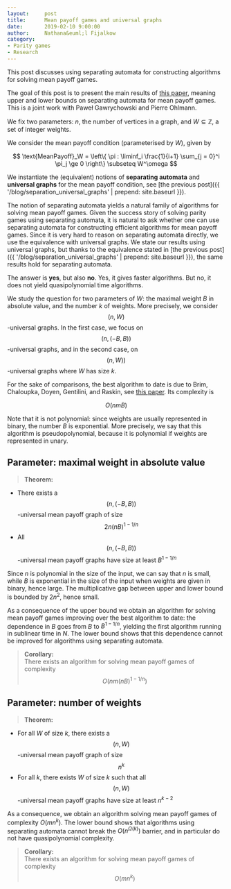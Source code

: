 ```yaml
---
layout:     post
title:      Mean payoff games and universal graphs 
date:       2019-02-10 9:00:00
author:     Nathana&euml;l Fijalkow
category:   
- Parity games
- Research
---
```


<script type="text/x-mathjax-config">
MathJax.Hub.Config({
  TeX: {
    Macros: {
      A: "{\\mathcal{A}}",
      Parity: "{\\text{Parity}}",
      G: "{\\mathcal{G}}",
      WE: "{\\mathcal{W}_{\\text{Eve}}}",
      U: "{\\mathcal{U}}",
      enc: "{\\text{enc}}",
      deltasucc: "{\\delta_{\\text{succ}}}",
      last: "{\\text{last}}",
    }
  }
});
</script>

<p class="intro"><span class="dropcap">T</span>his post discusses using separating automata for constructing algorithms for solving mean payoff games.</p>

The goal of this post is to present the main results of [this paper](https://arxiv.org/abs/1812.07072),
meaning upper and lower bounds on separating automata for mean payoff games.
This is a joint work with Pawe&#322; Gawrychowski and Pierre Ohlmann.

We fix two parameters: $n$, the number of vertices in a graph, and $W \subseteq \mathbb{Z}$, a set of integer weights.

We consider the mean payoff condition (parameterised by $W$), given by

$$
\text{MeanPayoff}_W = \left\{ \pi : \liminf_i \frac{1}{i+1} \sum_{j = 0}^i \pi_j \ge 0 \right\} \subseteq W^\omega
$$

We instantiate the (equivalent) notions of **separating automata** and **universal graphs** for the mean payoff condition,
see [the previous post]({{ '/blog/separation_universal_graphs' | prepend: site.baseurl }}).

The notion of separating automata yields a natural family of algorithms for solving mean payoff games.
Given the success story of solving parity games using separating automata, it is natural to ask whether one can use separating automata for constructing efficient algorithms
for mean payoff games.
Since it is very hard to reason on separating automata directly, we use the equivalence with universal graphs.
We state our results using universal graphs, but thanks to the equivalence stated in [the previous post]({{ '/blog/separation_universal_graphs' | prepend: site.baseurl }}),
the same results hold for separating automata.

The answer is **yes**, but also **no**.
Yes, it gives faster algorithms. But no, it does not yield quasipolynomial time algorithms.

We study the question for two parameters of $W$: the maximal weight $B$ in absolute value, and the number $k$ of weights.
More precisely, we consider $$(n,W)$$-universal graphs. In the first case, we focus on $$(n,(-B,B))$$-universal graphs, and in the second case, on $$(n,W))$$-universal graphs
where $W$ has size $k$.

For the sake of comparisons, the best algorithm to date is due to Brim, Chaloupka, Doyen, Gentilini, and Raskin, see [this paper](https://link.springer.com/article/10.1007/s10703-010-0105-x).
Its complexity is 

$$
O(n m B)
$$

Note that it is not polynomial: since weights are usually represented in binary, the number $B$ is exponential.
More precisely, we say that this algorithm is pseudopolynomial, because it is polynomial if weights are represented in unary.

## Parameter: maximal weight in absolute value

> **Theorem:**
* There exists a $$(n,(-B,B))$$-universal mean payoff graph of size $$2n (nB)^{1 - 1/n}$$
* All $$(n,(-B,B))$$-universal mean payoff graphs have size at least $B^{1 - 1/n}$

Since $n$ is polynomial in the size of the input, we can say that $n$ is small, 
while $B$ is exponential in the size of the input when weights are given in binary, hence large.
The multiplicative gap between upper and lower bound is bounded by $2n^2$, hence small.

As a consequence of the upper bound 
we obtain an algorithm for solving mean payoff games improving over the best algorithm to date:
the dependence in $B$ goes from $B$ to $B^{1 - 1/n}$, yielding the first algorithm running in sublinear time in $N$.
The lower bound shows that this dependence cannot be improved for algorithms using separating automata.

> **Corollary:**	
There exists an algorithm for solving mean payoff games of complexity 
$$O(n m (nB)^{1 - 1/n})$$

## Parameter: number of weights

> **Theorem:**
* For all $W$ of size $k$, there exists a $$(n,W)$$-universal mean payoff graph of size $$n^k$$
* For all $k$, there exists $W$ of size $k$ such that all $$(n,W)$$-universal mean payoff graphs have size at least $n^{k-2}$

As a consequence, we obtain an algorithm solving mean payoff games of complexity $O(m n^k)$.
The lower bound shows that algorithms using separating automata cannot break the $O(n^{\Omega(k)})$ barrier,
and in particular do not have quasipolynomial complexity.

> **Corollary:**	
There exists an algorithm for solving mean payoff games of complexity 
$$O(m n^k)$$

